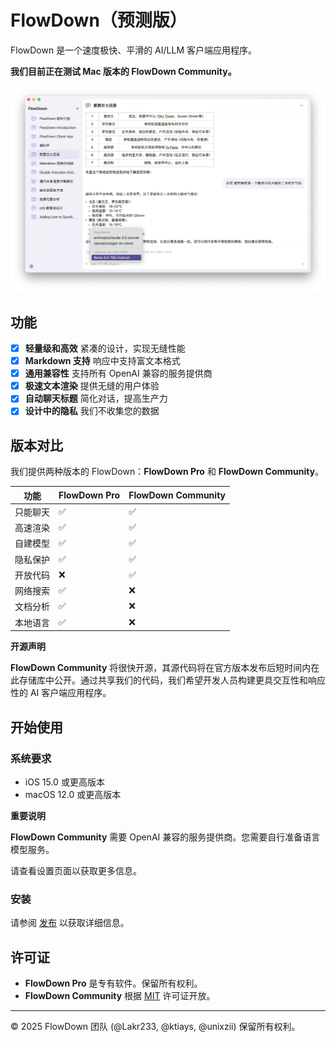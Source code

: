 # FlowDown（预测版）

FlowDown 是一个速度极快、平滑的 AI/LLM 客户端应用程序。

**我们目前正在测试 Mac 版本的 FlowDown Community。**

![Preview](../../../Resources/SCR-20250115-lvgw.jpeg)

## 功能

- [x] **轻量级和高效** 紧凑的设计，实现无缝性能
- [x] **Markdown 支持** 响应中支持富文本格式
- [x] **通用兼容性** 支持所有 OpenAI 兼容的服务提供商
- [x] **极速文本渲染** 提供无缝的用户体验
- [x] **自动聊天标题** 简化对话，提高生产力
- [x] **设计中的隐私** 我们不收集您的数据

## 版本对比

我们提供两种版本的 FlowDown：**FlowDown Pro** 和 **FlowDown Community**。

| **功能** | **FlowDown Pro** | **FlowDown Community** |
| --- | --- | --- |
| 只能聊天 | ✅ | ✅ |
| 高速渲染 | ✅ | ✅ |
| 自建模型 | ✅ | ✅ |
| 隐私保护 | ✅ | ✅ |
| 开放代码 | ❌ | ✅ |
| 网络搜索 | ✅ | ❌ |
| 文档分析 | ✅ | ❌ |
| 本地语言 | ✅ | ❌ |

**开源声明**

**FlowDown Community** 将很快开源，其源代码将在官方版本发布后短时间内在此存储库中公开。通过共享我们的代码，我们希望开发人员构建更具交互性和响应性的 AI 客户端应用程序。

## 开始使用

### 系统要求

- iOS 15.0 或更高版本
- macOS 12.0 或更高版本

**重要说明**

**FlowDown Community** 需要 OpenAI 兼容的服务提供商。您需要自行准备语言模型服务。

请查看设置页面以获取更多信息。

### 安装

请参阅 [发布](https://github.com/Lakr233/FlowDown-Beta/releases) 以获取详细信息。

## 许可证

- **FlowDown Pro** 是专有软件。保留所有权利。
- **FlowDown Community** 根据 [MIT](../../../LICENSE) 许可证开放。

---

© 2025 FlowDown 团队 (@Lakr233, @ktiays, @unixzii) 保留所有权利。